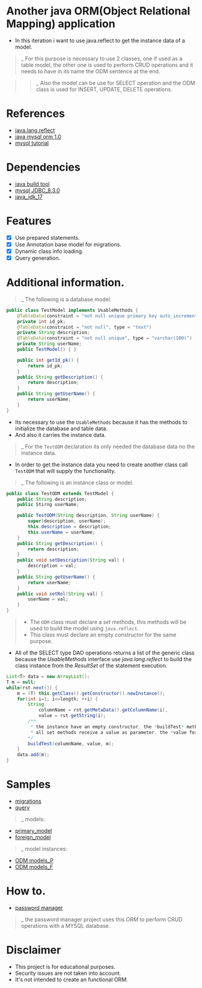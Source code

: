 # Another java ORM(Object Relational Mapping) application

- In this iteration i want to use java.reflect to get the instance data of a model.

>_ For this purpose is necessary to use 2 classes, one if used as a table model, the other one is used to perform CRUD operations and it needs to have in its name the ODM sentence at the end.

>>_ Also the model can be use for SELECT operation and the ODM class is used for INSERT, UPDATE, DELETE operations.

# References
- [java.lang.reflect](https://docs.oracle.com/en/java/javase/17/docs/api/java.base/java/lang/reflect/package-summary.html)
- [java mysql orm 1.0](https://github.com/AlfonsoG-dev/javaMysqlORM)
- [mysql tutorial](https://www.w3schools.com/mysql/)

# Dependencies
- [java build tool](https://github.com/AlfonsoG-dev/javaBuild)
- [mysql JDBC_8.3.0](https://dev.mysql.com/downloads/connector/j/5.1.html)
- [java_jdk_17](https://www.oracle.com/java/technologies/javase/jdk17-archive-downloads.html)

# Features 

- [x] Use prepared statements.
- [x] Use Annotation base model for migrations. 
- [x] Dynamic class info loading.
- [x] Query generation.

# Additional information.

>_ The following is a database model.
```java
public class TestModel implements UsableMethods {
    @TableData(constraint = "not null unique primary key auto_increment", type = "int")
    private int id_pk;
    @TableData(constraint = "not null", type = "text")
    private String description;
    @TableData(constraint = "not null unique", type = "varchar(100)")
    private String userName;
    public TestModel() { }

    public int getId_pk() {
        return id_pk;
    }
    public String getDescription() {
        return description;
    }
    public String getUserName() {
        return userName;
    }
}
```
- Its necessary to use the `UsableMethods` because it has the methods to initialize the database and table data.
- And also it carries the instance data.

>_ For the `TestODM` declaration its only needed the database data no the instance data.
- In order to get the instance data you need to create another class call `TestODM` that will supply the functionality.

>_ The following is an instance class or model.

```java
public class TestODM extends TestModel {
    public String description;
    public Stirng userName;

    public TestODM(String description, String userName) {
        super(description, userName);
        this.description = description;
        this.userName = userName;
    }
    public String getDescription() {
        return description;
    }
    public void setDescription(String val) {
        description = val;
    }
    public String getUserName() {
        return userName;
    }
    public void setRol(String val) {
        userName = val;
    }
}
```

>- The `ODM` class must declare a *set* methods, this methods will be used to build the model using `java.reflect`.
>- This class must declare an empty constructor for the same purpose.

- All of the SELECT type DAO operations returns a list of the generic class because the *UsableMethods* interface use *java.lang.reflect* to build the class instance from the *ResultSet* of the statement execution.
```java
List<T> data = new ArrayList();
T m = null;
while(rst.next()) {
    m = (T) this.getClass().getConstructor().newInstance();
    for(int i=1; i<=length; ++i) {
        String 
            columnName = rst.getMetaData().getColumnName(i),
            value = rst.getString(i);
        /**
         * the instance have an empty constructor, the *buildTest* method invokes all methods that start with 'set' to add data to the instance, the name of the method mus be equal to the rst table column with 'set' at the start. 
         * all set methods receive a value as parameter, the *value form rst is the data from the table row. 
        */
        buildTest(columnName, value, m);
    }
    data.add(m);
}
```

# Samples
- [migrations](./src/Samples/Migration/MigrationSample.java)
- [query](./src/Samples/Query/QuerySample.java)

>_ models:

- [primary_model](./src/Samples/Models/Primary/TestModel.java)
- [foreign_model](./src/Samples/Models/Foreign/UsersModel.java)

>_ model instances:

- [ODM models_P](./src/Samples/Models/Primary/TestODM.java)
- [ODM models_F](./src/Samples/Models/Foreign/UsersODM.java)

# How to.

- [password manager](https://github.com/AlfonsoG-dev/gestorPassword)

>_ the password manager project uses this *ORM* to perform CRUD operations with a MYSQL database.

# Disclaimer

- This project is for educational purposes.
- Security issues are not taken into account.
- It's not intended to create an functional ORM.
